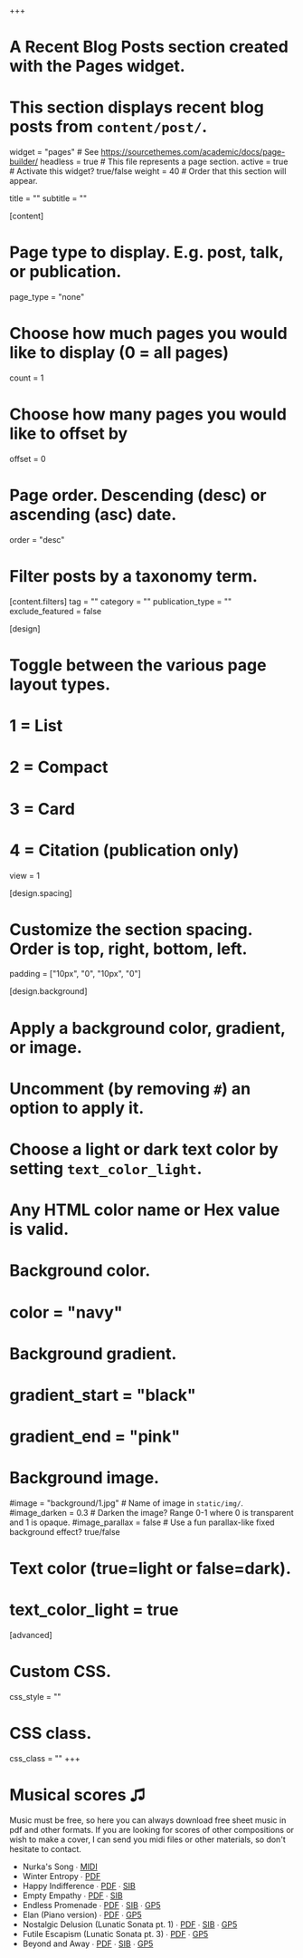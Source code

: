 +++
# A Recent Blog Posts section created with the Pages widget.
# This section displays recent blog posts from `content/post/`.

widget = "pages"  # See https://sourcethemes.com/academic/docs/page-builder/
headless = true  # This file represents a page section.
active = true  # Activate this widget? true/false
weight = 40  # Order that this section will appear.

title = ""
subtitle = ""

[content]
  # Page type to display. E.g. post, talk, or publication.
  page_type = "none"
  
  # Choose how much pages you would like to display (0 = all pages)
  count = 1
  
  # Choose how many pages you would like to offset by
  offset = 0

  # Page order. Descending (desc) or ascending (asc) date.
  order = "desc"

  # Filter posts by a taxonomy term.
  [content.filters]
    tag = ""
    category = ""
    publication_type = ""
    exclude_featured = false
  
[design]
  # Toggle between the various page layout types.
  #   1 = List
  #   2 = Compact
  #   3 = Card
  #   4 = Citation (publication only)
  view = 1

 [design.spacing]
 # Customize the section spacing. Order is top, right, bottom, left.
  padding = ["10px", "0", "10px", "0"]
 
[design.background]
  # Apply a background color, gradient, or image.
  #   Uncomment (by removing `#`) an option to apply it.
  #   Choose a light or dark text color by setting `text_color_light`.
  #   Any HTML color name or Hex value is valid.
  
  # Background color.
  # color = "navy"
  
  # Background gradient.
  # gradient_start = "black"
  # gradient_end = "pink"
  
  # Background image.
  #image = "background/1.jpg"  # Name of image in `static/img/`.
  #image_darken = 0.3  # Darken the image? Range 0-1 where 0 is transparent and 1 is opaque.
  #image_parallax = false  # Use a fun parallax-like fixed background effect? true/false

  # Text color (true=light or false=dark).
  # text_color_light = true  
  
[advanced]
 # Custom CSS. 
 css_style = ""
 
 # CSS class.
 css_class = ""
+++
<div class="mini-title"><h1>Musical scores ♫</h1></div>

Music must be free, so here you can always download free sheet music in pdf and other formats. If you are looking for scores of other compositions or wish to make a cover, I can send you midi files or other materials, so don't hesitate to contact.

- Nurka's Song ∙ <a href="/scores/Nurka song.mid" title="download midi" target="_blank">MIDI</a>
- Winter Entropy  ∙ <a href="/scores/Winter Entropy.pdf" title="скачать pdf" target="_blank">PDF</a>
- Happy Indifference  ∙ <a href="/scores/Happy Indifference.pdf" title="download pdf" target="_blank">PDF</a> ∙ <a href="/scores/Happy Indifference.sib" title="download Sibelius file" target="_blank">SIB</a>
- Empty Empathy  ∙ <a href="/scores/Empty Empathy.pdf" title="download pdf" target="_blank">PDF</a> ∙ <a href="/scores/Empty Empathy.sib" title="download Sibelius file" target="_blank">SIB</a>
- Endless Promenade  ∙ <a href="/scores/Endless Promenade.pdf" title="download pdf" target="_blank">PDF</a> ∙ <a href="/scores/Endless Promenade.sib" title="download Sibelius file" target="_blank">SIB</a> ∙ <a href="/scores/Endless Promenade.gp5" title="download Guitar pro file" target="_blank">GP5</a>
- Elan (Piano version)  ∙ <a href="/scores/Elan (Piano version).pdf" title="download pdf" target="_blank">PDF</a> ∙ <a href="scores/Elan (Piano version).gp5" title="download Guitar pro file" target="_blank">GP5</a>
- Nostalgic Delusion (Lunatic Sonata pt. 1) ∙ <a href="/scores/Nostalgic Delusion.pdf" title="download pdf" target="_blank">PDF</a> ∙ <a href="/scores/Nostalgic Delusion.sib" title="download sibelius file" target="_blank">SIB</a> ∙ <a href="/scores/Nostalgic Delusion.gp5" title="download Guitar pro file" target="_blank">GP5</a>
- Futile Escapism (Lunatic Sonata pt. 3) ∙ <a href="/scores/Futile Escapism.pdf" title="download pdf" target="_blank">PDF</a> ∙ <a href="/scores/Futile Escapism.gp5" title="download Guitar pro file" target="_blank">GP5</a>
- Beyond and Away  ∙ <a href="/scores/Beyond and Away.pdf" title="download pdf" target="_blank">PDF</a> ∙ <a href="/scores/Beyond and Away.sib" title="download sibelius file" target="_blank">SIB</a> ∙ <a href="/scores/Beyond and Away.gp5" title="download Guitar pro file" target="_blank">GP5</a>

